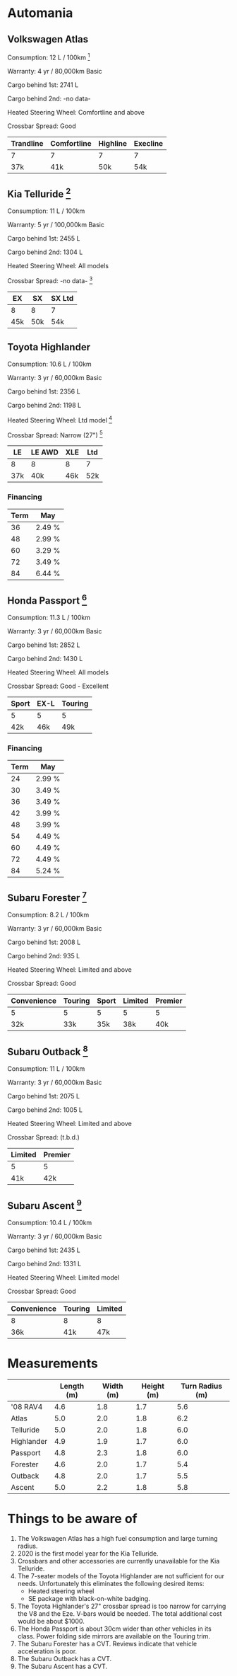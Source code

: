# Automania

## Volkswagen Atlas
Consumption: 12 L / 100km [<sup>1</sup>](#N001)

Warranty: 4 yr / 80,000km Basic

Cargo behind 1st: 2741 L

Cargo behind 2nd: -no data-

Heated Steering Wheel: Comfortline and above

Crossbar Spread: Good

Trandline | Comfortline | Highline | Execline
--- | --- | --- | ---
7 | 7 | 7 | 7
37k | 41k | 50k | 54k

## Kia Telluride [<sup>2</sup>](#N002)
Consumption: 11 L / 100km

Warranty: 5 yr / 100,000km Basic

Cargo behind 1st: 2455 L

Cargo behind 2nd: 1304 L

Heated Steering Wheel: All models

Crossbar Spread: -no data- [<sup>3</sup>](#N003)

EX | SX | SX Ltd
--- | --- | ---
8 | 8 | 7
45k | 50k | 54k

## Toyota Highlander
Consumption: 10.6 L / 100km

Warranty: 3 yr / 60,000km Basic

Cargo behind 1st: 2356 L

Cargo behind 2nd: 1198 L

Heated Steering Wheel: Ltd model [<sup>4</sup>](#N004)

Crossbar Spread: Narrow (27") [<sup>5</sup>](#N005)

LE | LE AWD | XLE | Ltd
--- | --- | --- | ---
8 | 8 | 8 | 7
37k | 40k | 46k | 52k

### Financing

Term | May
--- | ---
36 | 2.49 %
48 | 2.99 %
60 | 3.29 %
72 | 3.49 %
84 | 6.44 %

## Honda Passport [<sup>6</sup>](#N006)
Consumption: 11.3 L / 100km

Warranty: 3 yr / 60,000km Basic

Cargo behind 1st: 2852 L

Cargo behind 2nd: 1430 L

Heated Steering Wheel: All models

Crossbar Spread: Good - Excellent

Sport | EX-L | Touring
--- | --- | ---
5 | 5 | 5
42k | 46k | 49k

### Financing

Term | May
--- | ---
24 | 2.99 %
30 | 3.49 %
36 | 3.49 %
42 | 3.99 %
48 | 3.99 %
54 | 4.49 %
60 | 4.49 %
72 | 4.49 %
84 | 5.24 %

## Subaru Forester [<sup>7</sup>](#N007)
Consumption: 8.2 L / 100km

Warranty: 3 yr / 60,000km Basic

Cargo behind 1st: 2008 L

Cargo behind 2nd: 935 L

Heated Steering Wheel: Limited and above

Crossbar Spread: Good

Convenience | Touring | Sport | Limited | Premier
--- | --- | --- | --- | ---
5 | 5 | 5 | 5 | 5
32k | 33k | 35k | 38k | 40k

## Subaru Outback [<sup>8</sup>](#N008)
Consumption: 11 L / 100km

Warranty: 3 yr / 60,000km Basic

Cargo behind 1st: 2075 L

Cargo behind 2nd: 1005 L

Heated Steering Wheel: Limited and above

Crossbar Spread: (t.b.d.)

Limited | Premier
--- | ---
5 | 5
41k | 42k

## Subaru Ascent [<sup>9</sup>](#N009)
Consumption: 10.4 L / 100km

Warranty: 3 yr / 60,000km Basic

Cargo behind 1st: 2435 L

Cargo behind 2nd: 1331 L

Heated Steering Wheel: Limited model

Crossbar Spread: Good

Convenience | Touring | Limited
--- | --- | ---
8 | 8 | 8
36k | 41k | 47k

# Measurements

|| Length (m) | Width (m) | Height (m) | Turn Radius (m)
--- | --- | --- | --- | ---
'08 RAV4 | 4.6 | 1.8 | 1.7 | 5.6
Atlas | 5.0 | 2.0 | 1.8 | 6.2
Telluride | 5.0 | 2.0 | 1.8 | 6.0
Highlander | 4.9 | 1.9 | 1.7 | 6.0
Passport | 4.8 | 2.3 | 1.8 | 6.0
Forester | 4.6 | 2.0 | 1.7 | 5.4
Outback | 4.8 | 2.0 | 1.7 | 5.5
Ascent | 5.0 | 2.2 | 1.8 | 5.8

# Things to be aware of
1. <a name="N001"></a>The Volkswagen Atlas has a high fuel consumption and large turning radius.
1. <a name="N002"></a>2020 is the first model year for the Kia Telluride.
1. <a name="N003"></a>Crossbars and other accessories are currently unavailable for the Kia Telluride.
1. <a name="N004"></a>The 7-seater models of the
Toyota Highlander are not sufficient for our needs.
Unfortunately this eliminates the following
desired items:
    - Heated steering wheel
    - SE package with black-on-white badging.
1. <a name="N005"></a>The Toyota Highlander's 27"
crossbar spread is too narrow for carrying the V8 and the Eze. V-bars would be needed. The total additional cost would be about $1000.
1. <a name="N006"></a>The Honda Passport is
about 30cm wider than other vehicles in its class.
Power folding side mirrors are available
on the Touring trim.
1. <a name="N007"></a>The Subaru Forester has a CVT.
Reviews indicate that vehicle acceleration is poor.
1. <a name="N008"></a>The Subaru Outback has a CVT.
1. <a name="N009"></a>The Subaru Ascent has a CVT.
